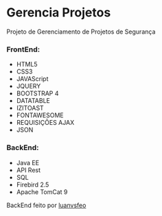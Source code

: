 # Gerencia Projetos
Projeto de Gerenciamento de Projetos de Segurança


### FrontEnd:
- HTML5
- CSS3
- JAVAScript
- JQUERY
- BOOTSTRAP 4
- DATATABLE
- IZITOAST
- FONTAWESOME
- REQUISIÇÕES AJAX 
- JSON


### BackEnd:
- Java EE
- API Rest
- SQL
- Firebird 2.5 
- Apache TomCat 9

BackEnd feito por [luanvsfeo](https://github.com/luanvsfeo)
